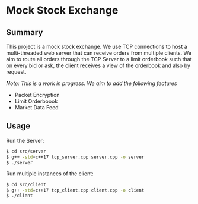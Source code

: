 # Mock Stock Exchange

## Summary
This project is a mock stock exchange. We use TCP connections to host a multi-threaded web server that can receive orders from multiple clients. We aim to route all orders through the TCP Server to a limit orderbook such that on every bid or ask, the client receives a view of the orderbook and also by request. 

*Note: This is a work in progress. We aim to add the following features*

- Packet Encryption
- Limit Orderboook
- Market Data Feed

## Usage

Run the Server:

```bash 
$ cd src/server
$ g++ -std=c++17 tcp_server.cpp server.cpp -o server
$ ./server
```

Run multiple instances of the client:

```bash 
$ cd src/client
$ g++ -std=c++17 tcp_client.cpp client.cpp -o client
$ ./client
```

